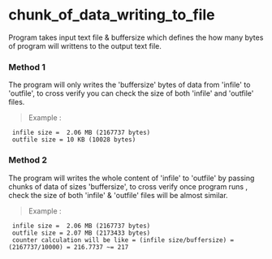 # chunk_of_data_writing_to_file

 Program takes input text file & buffersize which defines the how many bytes of program will writtens to the output text file.
 
 ### Method 1
 
The program will only writes the 'buffersize' bytes of data from 'infile' to 'outfile',
    to cross verify you can check the size of both 'infile' and 'outfile' files.
    
 > Example : 
 
     infile size =  2.06 MB (2167737 bytes)
     outfile size = 10 KB (10028 bytes)
        
    
 ### Method 2 
 
 The program will writes the whole content of 'infile' to 'outfile' by passing chunks of data of sizes 'buffersize',
    to cross verify once program runs , check the size of both 'infile' & 'outfile' files will be almost similar.
    
 > Example : 
 
     infile size =  2.06 MB (2167737 bytes)
     outfile size = 2.07 MB (2173433 bytes)
     counter calculation will be like = (infile size/buffersize) = (2167737/10000) = 216.7737 ~= 217
